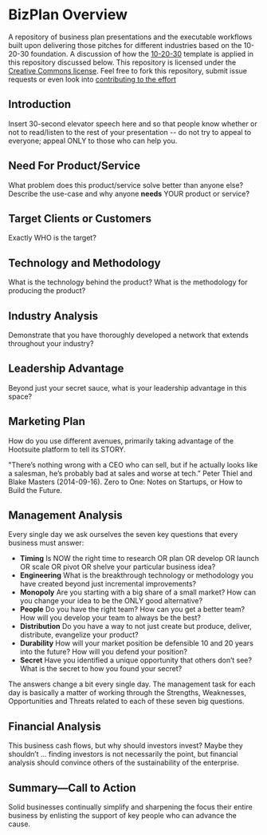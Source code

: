 # BizPlan Overview
A repository of business plan presentations and the executable workflows built upon delivering those pitches for different industries based on the 10-20-30 foundation.  A discussion of how the [10-20-30](http://guykawasaki.com/the-only-10-slides-you-need-in-your-pitch/) template is applied in this repository discussed below.  This repository is licensed under the [Creative Commons license](License.MD). Feel free to fork this repository, submit issue requests or even look into [contributing to the effort](Contributing.MD)   

## Introduction

Insert 30-second elevator speech here and so that people know whether or not to read/listen to the rest of your presentation -- do not try to appeal to everyone; appeal ONLY to those who can help you.

## Need For Product/Service

What problem does this product/service solve better than anyone else? Describe the use-case and why anyone **needs** YOUR product or service?  

## Target Clients or Customers

Exactly WHO is the target?

## Technology and Methodology

What is the technology behind the product?  What is the methodology for producing the product?

## Industry Analysis

Demonstrate that you have thoroughly developed a network that extends throughout your industry?  

## Leadership Advantage

Beyond just your secret sauce, what is your leadership advantage in this space?

## Marketing Plan

How do you use different avenues, primarily taking advantage of the Hootsuite platform to tell its STORY.

"There’s nothing wrong with a CEO who can sell, but if he actually looks like a salesman, he’s probably bad at sales and worse at tech.”  Peter Thiel and Blake Masters (2014-09-16). Zero to One: Notes on Startups, or How to Build the Future.

## Management Analysis

Every single day we ask ourselves the seven key questions that every business must answer:

- **Timing** Is NOW the right time to research OR plan OR develop OR launch OR scale OR pivot OR shelve your particular business idea?
- **Engineering** What is the breakthrough technology or methodology you have created beyond just incremental improvements?
- **Monopoly** Are you starting with a big share of a small market?  How can you change your idea to be the ONLY good alternative?
- **People** Do you have the right team?  How can you get a better team?  How will you develop your team to always be the best?
- **Distribution** Do you have a way to not just create but produce, deliver, distribute, evangelize your product?
- **Durability** How will your market position be defensible 10 and 20 years into the future? How will you defend your position?
- **Secret** Have you identified a unique opportunity that others don’t see?  What is the secret to how you found your secret?

The answers change a bit every single day.  The management task for each day is basically a matter of working through the Strengths, Weaknesses, Opportunities and Threats related to each of these seven big questions.

## Financial Analysis

This business cash flows, but why should investors invest?  Maybe they shouldn’t … finding investors is not necessarily the point, but financial analysis should convince others of the sustainability of the enterprise.

## Summary—Call to Action

Solid businesses continually simplify and sharpening the focus their entire business by enlisting the support of key people who can advance the cause.


